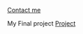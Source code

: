 <p align="left">
  <a href="https://mail.google.com/mail/u/0/?fs=1&to=760462@pdsb.net&tf=cm">Contact me</a>


My Final project
[Project](./Projects.md)
